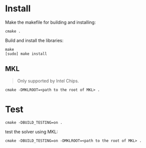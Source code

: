 # Install

Make the makefile for building and installing:

```shell
cmake .
```

Build and install the libraries:

```shell
make
[sudo] make install
```

## MKL

> Only supported by Intel Chips.

```shell
cmake -DMKLROOT=<path to the root of MKL> .
```

# Test
```shell
cmake -DBUILD_TESTING=on .
```
test the solver using MKL:
```shell
cmake -DBUILD_TESTING=on -DMKLROOT=<path to the root of MKL> .
```